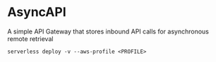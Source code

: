 # AsyncAPI
A simple API Gateway that stores inbound API calls for asynchronous remote retrieval

    serverless deploy -v --aws-profile <PROFILE>
